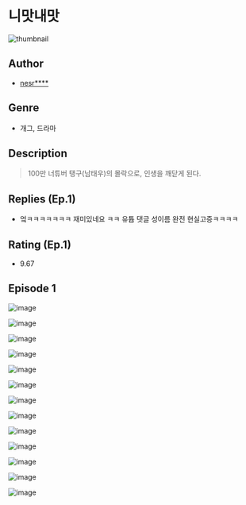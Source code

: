 # 니맛내맛
![thumbnail](https://image-comic.pstatic.net/user_contents_data/challenge_comic/2023/05/23/293659/upload_3761127128632157239_480x623.jpeg)

## Author
- [nesr****](https://comic.naver.com/artistTitle?id=293659)

## Genre
- 개그, 드라마

## Description
> 100만 너튜버 탱구(남태우)의 몰락으로, 인생을 깨닫게 된다.

## Replies (Ep.1)
- 엌ㅋㅋㅋㅋㅋㅋㅋ 재미있네요 ㅋㅋ 유튭 댓글 성이름 완전 현실고증ㅋㅋㅋㅋ

## Rating (Ep.1)
- 9.67

## Episode 1
![image](https://image-comic.pstatic.net/user_contents_data/challenge_comic/2023/05/23/293659/upload_3688840857650488887.jpeg)

![image](https://image-comic.pstatic.net/user_contents_data/challenge_comic/2023/05/23/293659/upload_3847025387858637157.jpeg)

![image](https://image-comic.pstatic.net/user_contents_data/challenge_comic/2023/05/23/293659/upload_4063766634599441253.jpeg)

![image](https://image-comic.pstatic.net/user_contents_data/challenge_comic/2023/05/23/293659/upload_3702300164907676983.jpeg)

![image](https://image-comic.pstatic.net/user_contents_data/challenge_comic/2023/05/23/293659/upload_3833797361032979298.jpeg)

![image](https://image-comic.pstatic.net/user_contents_data/challenge_comic/2023/05/23/293659/upload_4136105897709613364.jpeg)

![image](https://image-comic.pstatic.net/user_contents_data/challenge_comic/2023/05/23/293659/upload_3702299970845749349.jpeg)

![image](https://image-comic.pstatic.net/user_contents_data/challenge_comic/2023/05/23/293659/upload_3846693352577119331.jpeg)

![image](https://image-comic.pstatic.net/user_contents_data/challenge_comic/2023/05/23/293659/upload_4136102371541464678.jpeg)

![image](https://image-comic.pstatic.net/user_contents_data/challenge_comic/2023/05/23/293659/upload_3616453397122015587.jpeg)

![image](https://image-comic.pstatic.net/user_contents_data/challenge_comic/2023/05/23/293659/upload_3905241432699909431.jpeg)

![image](https://image-comic.pstatic.net/user_contents_data/challenge_comic/2023/05/23/293659/upload_7219323396656675172.jpeg)

![image](https://image-comic.pstatic.net/user_contents_data/challenge_comic/2023/05/23/293659/upload_4048847357141464674.jpeg)
